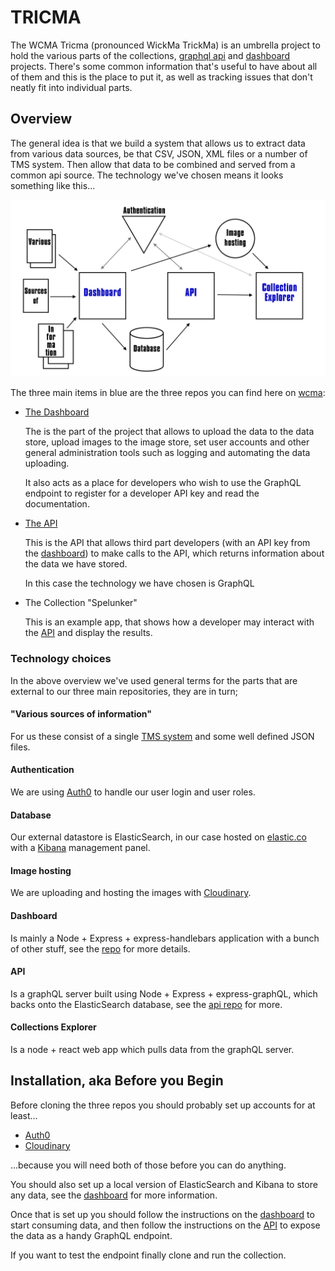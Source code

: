 # TRICMA

The WCMA Tricma (pronounced WickMa TrickMa) is an umbrella project to hold the various parts of the collections, [graphql api](https://github.com/wcmaart/api) and [dashboard](https://github.com/wcmaart/dashboard) projects. There's some common information that's useful to have about all of them and this is the place to put it, as well as tracking issues that don't neatly fit into individual parts.

## Overview

The general idea is that we build a system that allows us to extract data from various data sources, be that CSV, JSON, XML files or a number of TMS system. Then allow that data to be combined and served from a common api source. The technology we've chosen means it looks something like this...

![Over view image](https://raw.githubusercontent.com/wcmaart/tricma/master/media/overview.png)

The three main items in blue are the three repos you can find here on [wcma](https://github.com/wcmaart/dashboard):

+ [The Dashboard](https://github.com/wcmaart/dashboard)

   The is the part of the project that allows to upload the data to the data store, upload images to the image store, set user accounts and other general administration tools such as logging and automating the data uploading.

   It also acts as a place for developers who wish to use the GraphQL endpoint to register for a developer API key and read the documentation.

+ [The API](https://github.com/wcmaart/api)

   This is the API that allows third part developers (with an API key from the [dashboard](https://github.com/wcmaart/dashboard)) to make calls to the API, which returns information about the data we have stored.

   In this case the technology we have chosen is GraphQL

+ The Collection "Spelunker"

   This is an example app, that shows how a developer may interact with the [API](https://github.com/wcmaart/api) and display the results.

### Technology choices

In the above overview we've used general terms for the parts that are external to our three main repositories, they are in turn;

#### "Various sources of information"

For us these consist of a single [TMS system](https://www.gallerysystems.com/products-and-services/tms-suite/tms/) and some well defined JSON files.

#### Authentication

We are using [Auth0](https://auth0.com/) to handle our user login and user roles.

#### Database

Our external datastore is ElasticSearch, in our case hosted on [elastic.co](https://www.elastic.co/) with a [Kibana](https://www.elastic.co/products/kibana) management panel.

#### Image hosting

We are uploading and hosting the images with [Cloudinary](http://cloudinary.com/).

#### Dashboard

Is mainly a Node + Express + express-handlebars application with a bunch of other stuff, see the [repo](https://github.com/wcmaart/dashboard) for more details.

#### API

Is a graphQL server built using Node + Express + express-graphQL, which backs onto the ElasticSearch database, see the [api repo](https://github.com/wcmaart/api) for more.

#### Collections Explorer

Is a node + react web app which pulls data from the graphQL server.

## Installation, aka Before you Begin

Before cloning the three repos you should probably set up accounts for at least...

+ [Auth0](https://auth0.com/)
+ [Cloudinary](http://cloudinary.com/)

...because you will need both of those before you can do anything.

You should also set up a local version of ElasticSearch and Kibana to store any data, see the [dashboard](https://github.com/wcmaart/dashboard) for more information.

Once that is set up you should follow the instructions on the [dashboard](https://github.com/wcmaart/dashboard) to start consuming data, and then follow the instructions on the [API](https://github.com/wcmaart/api) to expose the data as a handy GraphQL endpoint.

If you want to test the endpoint finally clone and run the collection.